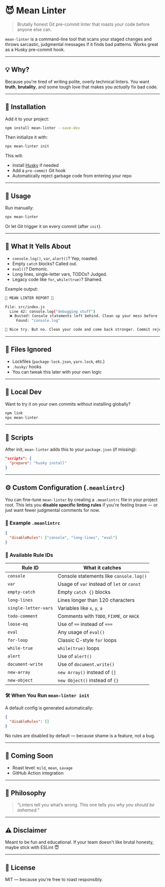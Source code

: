 # 😈 Mean Linter

> Brutally honest Git pre-commit linter that roasts your code before anyone else can.

`mean-linter` is a command-line tool that scans your staged changes and throws sarcastic, judgmental messages if it finds bad patterns. Works great as a Husky pre-commit hook.

---

## 💡 Why?

Because you're tired of writing polite, overly technical linters. You want **truth**, **brutality**, and some tough love that makes you _actually_ fix bad code.

---

## 🔧 Installation

Add it to your project:

```bash
npm install mean-linter --save-dev
```

Then initialize it with:

```bash
npx mean-linter init
```

This will:

- Install [Husky](https://github.com/typicode/husky) if needed
- Add a `pre-commit` Git hook
- Automatically reject garbage code from entering your repo

---

## 🚀 Usage

Run manually:

```bash
npx mean-linter
```

Or let Git trigger it on every commit (after `init`).

---

## 🤬 What It Yells About

- `console.log()`, `var`, `alert()`? Yep, roasted.
- Empty `catch` blocks? Called out.
- `eval()`? Demonic.
- Long lines, single-letter vars, TODOs? Judged.
- Legacy code like `for`, `while(true)`? Shamed.

Example output:

```bash
🚨 MEAN LINTER REPORT 🚨

File: src/index.js
  Line 42: console.log("debugging stuff")
  ❌ Busted! Console statements left behind. Clean up your mess before going to prod.
     Found: "console.log"

😬 Nice try. But no. Clean your code and come back stronger. Commit rejected.
```

---

## 📂 Files Ignored

- Lockfiles (`package-lock.json`, `yarn.lock`, etc.)
- `.husky/` hooks
- You can tweak this later with your own logic

---

## 🧪 Local Dev

Want to try it on your own commits without installing globally?

```bash
npm link
npx mean-linter
```

---

## 📝 Scripts

After init, `mean-linter` adds this to your `package.json` (if missing):

```json
"scripts": {
  "prepare": "husky install"
}
```

---

## ⚙️ Custom Configuration (`.meanlintrc`)

You can fine-tune `mean-linter` by creating a `.meanlintrc` file in your project root. This lets you **disable specific linting rules** if you're feeling brave — or just want fewer judgmental comments for now.

### 📄 Example `.meanlintrc`

```json
{
  "disableRules": ["console", "long-lines", "eval"]
}
```

### 🔧 Available Rule IDs

| Rule ID              | What it catches                            |
| -------------------- | ------------------------------------------ |
| `console`            | Console statements like `console.log()`    |
| `var`                | Usage of `var` instead of `let` or `const` |
| `empty-catch`        | Empty `catch {}` blocks                    |
| `long-lines`         | Lines longer than 120 characters           |
| `single-letter-vars` | Variables like `x`, `y`, `a`               |
| `todo-comment`       | Comments with `TODO`, `FIXME`, or `HACK`   |
| `loose-eq`           | Use of `==` instead of `===`               |
| `eval`               | Any usage of `eval()`                      |
| `for-loop`           | Classic C-style `for` loops                |
| `while-true`         | `while(true)` loops                        |
| `alert`              | Use of `alert()`                           |
| `document-write`     | Use of `document.write()`                  |
| `new-array`          | `new Array()` instead of `[]`              |
| `new-object`         | `new Object()` instead of `{}`             |

### 🛠 When You Run `mean-linter init`

A default config is generated automatically:

```json
{
  "disableRules": []
}
```

No rules are disabled by default — because shame is a feature, not a bug.

---

## 📢 Coming Soon

- Roast level: `mild`, `mean`, `savage`
- GitHub Action integration

---

## 🧠 Philosophy

> "Linters tell you what’s wrong. This one tells you _why you should be ashamed._"

---

## ⚠️ Disclaimer

Meant to be fun and educational. If your team doesn't like brutal honesty, maybe stick with ESLint 😇

---

## 📃 License

MIT — because you're free to roast responsibly.
